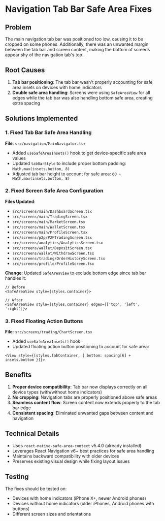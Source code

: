 # Navigation Tab Bar Safe Area Fixes

## Problem
The main navigation tab bar was positioned too low, causing it to be cropped on some phones. Additionally, there was an unwanted margin between the tab bar and screen content, making the bottom of screens appear shy of the navigation tab's top.

## Root Causes
1. **Tab bar positioning**: The tab bar wasn't properly accounting for safe area insets on devices with home indicators
2. **Double safe area handling**: Screens were using `SafeAreaView` for all edges while the tab bar was also handling bottom safe area, creating extra spacing

## Solutions Implemented

### 1. Fixed Tab Bar Safe Area Handling
**File**: `src/navigation/MainNavigator.tsx`

- Added `useSafeAreaInsets()` hook to get device-specific safe area values
- Updated `tabBarStyle` to include proper bottom padding: `Math.max(insets.bottom, 8)`
- Adjusted tab bar height to account for safe area: `60 + Math.max(insets.bottom, 8)`

### 2. Fixed Screen Safe Area Configuration
**Files Updated**:
- `src/screens/main/DashboardScreen.tsx`
- `src/screens/main/TradingScreen.tsx`
- `src/screens/main/MarketScreen.tsx`
- `src/screens/main/WalletScreen.tsx`
- `src/screens/main/ProfileScreen.tsx`
- `src/screens/p2p/P2PTradingScreen.tsx`
- `src/screens/analytics/AnalyticsScreen.tsx`
- `src/screens/wallet/DepositScreen.tsx`
- `src/screens/wallet/WithdrawScreen.tsx`
- `src/screens/trading/OrderHistoryScreen.tsx`
- `src/screens/profile/ProfileScreen.tsx`

**Change**: Updated `SafeAreaView` to exclude bottom edge since tab bar handles it:
```tsx
// Before
<SafeAreaView style={styles.container}>

// After
<SafeAreaView style={styles.container} edges={['top', 'left', 'right']}>
```

### 3. Fixed Floating Action Buttons
**File**: `src/screens/trading/ChartScreen.tsx`

- Added `useSafeAreaInsets()` hook
- Updated floating action button positioning to account for safe area:
```tsx
<View style={[styles.fabContainer, { bottom: spacing[6] + insets.bottom }]}>
```

## Benefits
1. **Proper device compatibility**: Tab bar now displays correctly on all device types (with/without home indicators)
2. **No cropping**: Navigation tabs are properly positioned above safe areas
3. **Seamless content flow**: Screen content now extends properly to the tab bar edge
4. **Consistent spacing**: Eliminated unwanted gaps between content and navigation

## Technical Details
- Uses `react-native-safe-area-context` v5.4.0 (already installed)
- Leverages React Navigation v6+ best practices for safe area handling
- Maintains backward compatibility with older devices
- Preserves existing visual design while fixing layout issues

## Testing
The fixes should be tested on:
- Devices with home indicators (iPhone X+, newer Android phones)
- Devices without home indicators (older iPhones, Android phones with buttons)
- Different screen sizes and orientations
